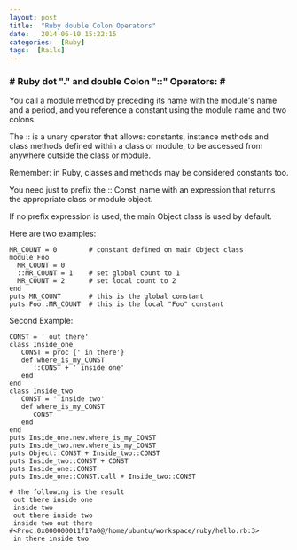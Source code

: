 ```yaml
---
layout: post
title:  "Ruby double Colon Operators"
date:   2014-06-10 15:22:15
categories:  [Ruby]
tags:  [Rails]
---
```



### # Ruby dot "." and double Colon "::" Operators: # ###

You call a module method by preceding its name with the module's name and a period, and you reference a constant using the module name and two colons.

The :: is a unary operator that allows: constants, instance methods and class methods defined within a class or module, to be accessed from anywhere outside the class or module.


Remember: in Ruby, classes and methods may be considered constants too.

You need just to prefix the :: Const_name with an expression that returns the appropriate class or module object.

If no prefix expression is used, the main Object class is used by default.

Here are two examples:

	MR_COUNT = 0        # constant defined on main Object class
	module Foo
	  MR_COUNT = 0
	  ::MR_COUNT = 1    # set global count to 1
	  MR_COUNT = 2      # set local count to 2
	end
	puts MR_COUNT       # this is the global constant
	puts Foo::MR_COUNT  # this is the local "Foo" constant

Second Example:

	CONST = ' out there'
	class Inside_one
	   CONST = proc {' in there'}
	   def where_is_my_CONST
	      ::CONST + ' inside one'
	   end
	end
	class Inside_two
	   CONST = ' inside two'
	   def where_is_my_CONST
	      CONST
	   end
	end
	puts Inside_one.new.where_is_my_CONST
	puts Inside_two.new.where_is_my_CONST
	puts Object::CONST + Inside_two::CONST
	puts Inside_two::CONST + CONST
	puts Inside_one::CONST
	puts Inside_one::CONST.call + Inside_two::CONST

	# the following is the result
	 out there inside one                                                                                                                                           
	 inside two                                                                                                                                                     
	 out there inside two                                                                                                                                           
	 inside two out there                                                                                                                                           
	#<Proc:0x000000011f17a0@/home/ubuntu/workspace/ruby/hello.rb:3>                                                                                                 
	 in there inside two  